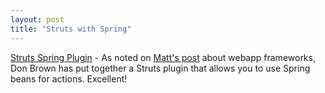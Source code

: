 ```yaml
---
layout: post
title: "Struts with Spring"
---
```




<a href="http://www.twdata.org/struts-spring/">Struts Spring Plugin</a> - As noted on <a href="http://www.raibledesigns.com/page/rd?anchor=web_frameworks_which_one_should">Matt's post</a> about webapp frameworks, Don Brown has put together a Struts plugin that allows you to use Spring beans for actions. Excellent!


